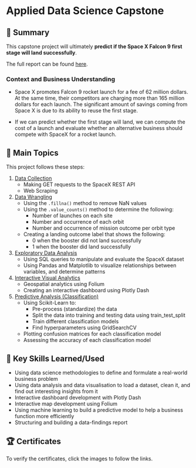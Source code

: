 # Applied Data Science Capstone

## 📄 Summary
This capstone project will ultimately **predict if the Space X Falcon 9 first stage will land successfully**. 

The full report can be found [here](https://github.com/Ashwiin/IBM-Data-Science-Capstone-Project/blob/main/IBM%20Data%20Science%20Capstone%20Project%202022.pdf).

### Context and Business Understanding
- Space X promotes Falcon 9 rocket launch for a fee of 62 million dollars. At the same time, their competitors are charging more than 165 million dollars for each launch. The significant amount of savings coming from Space X is due to its ability to reuse the first stage.

- If we can predict whether the first stage will land, we can compute the cost of a launch and evaluate whether an alternative business should compete with SpaceX for a rocket launch.

## 📑 Main Topics 
This project follows these steps:
1. [Data Collection](https://github.com/Ashwiin/IBM-Data-Science-Capstone-Project/tree/main/01.%20Data%20Collection)
    - Making GET requests to the SpaceX REST API
    - Web Scraping
2. [Data Wrangling ](https://github.com/Ashwiin/IBM-Data-Science-Capstone-Project/tree/main/02.%20Data%20Wrangling)
    - Using the `.fillna()` method to remove NaN values
    - Using the `.value_counts()` method to determine the following:
        - Number of launches on each site
        - Number and occurrence of each orbit
        - Number and occurrence of mission outcome per orbit type
    - Creating a landing outcome label that shows the following:
        - 0 when the booster did not land successfully
        - 1 when the booster did land successfully
3. [Exploratory Data Analysis](https://github.com/Ashwiin/IBM-Data-Science-Capstone-Project/tree/main/03.%20Exploratory%20Data%20Analysis)
    - Using SQL queries to manipulate and evaluate the SpaceX dataset
    - Using Pandas and Matplotlib to visualize relationships between variables, and determine patterns
4. [Interactive Visual Analytics](https://github.com/Ashwiin/IBM-Data-Science-Capstone-Project/tree/main/04.%20Interactive%20Visual%20Analytics)
    - Geospatial analytics using Folium
    - Creating an interactive dashboard using Plotly Dash
5. [Predictive Analysis (Classification)](https://github.com/Ashwiin/IBM-Data-Science-Capstone-Project/tree/main/05.%20Predictive%20Analysis%20(Classification))
    - Using Scikit-Learn to:
        - Pre-process (standardize) the data
        - Split the data into training and testing data using train_test_split
        - Train different classification models
        - Find hyperparameters using GridSearchCV
    - Plotting confusion matrices for each classification model
    - Assessing the accuracy of each classification model

## 🔑 Key Skills Learned/Used 
- Using data science methodologies to define and formulate a real-world business problem
- Using data analysis and data visualisation to load a dataset, clean it, and find out interesting insights from it
- Interactive dashboard development with Plotly Dash
- Interactive map development using Folium
- Using machine learning to build a predictive model to help a business function more efficiently
- Structuring and building a data-findings report

## 🏆 Certificates 
To verify the certificates, click the images to follow the links.
